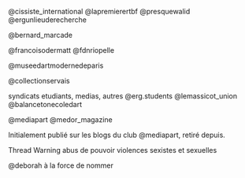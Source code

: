 
@cissiste_international
@lapremierertbf
@presquewalid
@ergunlieuderecherche

@bernard_marcade

@francoisodermatt
@fdnriopelle

@museedartmodernedeparis

@collectionservais

syndicats etudiants, medias, autres
@erg.students
@lemassicot_union
@balancetonecoledart

@mediapart
@medor_magazine


Initialement publié sur les blogs du club @mediapart,
retiré depuis.

Thread Warning
abus de pouvoir
violences sexistes et sexuelles 

@deborah à la force de nommer

